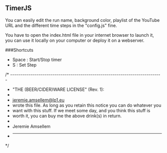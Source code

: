 ## TimerJS

You can easily edit the run name, background color, playlist of the YouTube URL and the different time steps in the "config.js" fine.

You have to open the index.html file in your internet browser to launch it, you can use it locally on your computer or deploy it on a webserver.

###Shortcuts 

- Space : Start/Stop timer
- S : Set Step

/* ----------------------------------------------------------------------------
 * "THE (BEER/CIDER)WARE LICENSE" (Rev. 1):
 * 
 * <jeremie.amsellem@lp1.eu> 
 * wrote this file. As long as you retain this notice you can do whatever you
 * want with this stuff. If we meet some day, and you think this stuff is
 * worth it, you can buy me the above drink(s) in return.
 *
 * Jeremie Amsellem
 * ---------------------------------------------------------------------------- 
 */